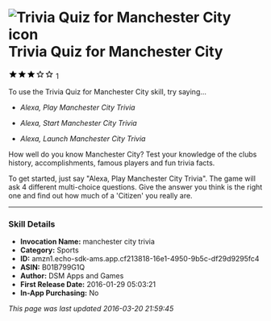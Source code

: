 # &nbsp;<img src="https://github.com/dale3h/alexa-skills-list/raw/master/skills/trivia-quiz-for-manchester-city/B01B799G1Q/app_icon" alt="Trivia Quiz for Manchester City icon" width="36"> Trivia Quiz for Manchester City
![3 stars](../../../images/ic_star_black_18dp_1x.png)![3 stars](../../../images/ic_star_black_18dp_1x.png)![3 stars](../../../images/ic_star_black_18dp_1x.png)![3 stars](../../../images/ic_star_border_black_18dp_1x.png)![3 stars](../../../images/ic_star_border_black_18dp_1x.png) 1

To use the Trivia Quiz for Manchester City skill, try saying...

* *Alexa, Play Manchester City Trivia*

* *Alexa, Start Manchester City Trivia*

* *Alexa, Launch Manchester City Trivia*

How well do you know Manchester City? Test your knowledge of the clubs history, accomplishments, famous players and fun trivia facts.

To get started, just say "Alexa, Play Manchester City Trivia". The game will ask 4 different multi-choice questions. Give the answer you think is the right one and find out how much of a 'Citizen' you really are.

***

### Skill Details

* **Invocation Name:** manchester city trivia
* **Category:** Sports
* **ID:** amzn1.echo-sdk-ams.app.cf213818-16e1-4950-9b5c-df29d9295fc4
* **ASIN:** B01B799G1Q
* **Author:** DSM Apps and Games
* **First Release Date:** 2016-01-29 05:03:21
* **In-App Purchasing:** No

*This page was last updated 2016-03-20 21:59:45*
